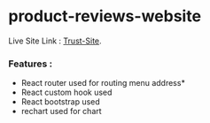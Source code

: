 # product-reviews-website

Live Site Link : [Trust-Site](https://zippy-cocada-a44b16.netlify.app/).

### Features : 
 - React router used for routing menu address*
 - React custom hook used
 - React bootstrap used
 - rechart used for chart
